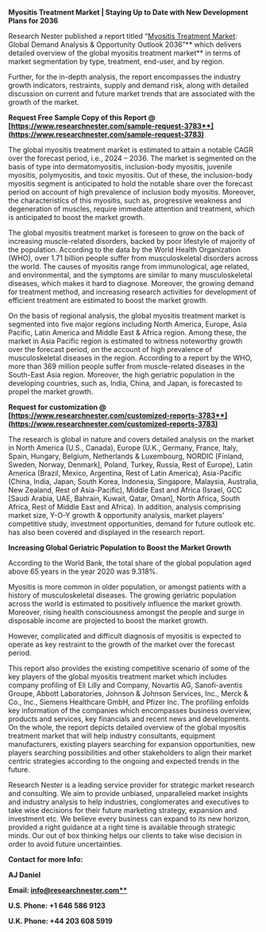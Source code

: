 ﻿**Myositis Treatment Market | Staying Up to Date with New Development Plans for 2036**

Research Nester published a report titled “[Myositis Treatment Market](https://www.researchnester.com/reports/myositis-treatment-market/3783): Global Demand Analysis & Opportunity Outlook 2036”** which delivers detailed overview of the global myositis treatment market** in terms of market segmentation by type, treatment, end-user, and by region.

Further, for the in-depth analysis, the report encompasses the industry growth indicators, restraints, supply and demand risk, along with detailed discussion on current and future market trends that are associated with the growth of the market.

**Request Free Sample Copy of this Report @ [https://www.researchnester.com/sample-request-3783**](https://www.researchnester.com/sample-request-3783)**

The global myositis treatment market is estimated to attain a notable CAGR over the forecast period, i.e., 2024 – 2036. The market is segmented on the basis of type into dermatomyositis, inclusion-body myositis, juvenile myositis, polymyositis, and toxic myositis. Out of these, the inclusion-body myositis segment is anticipated to hold the notable share over the forecast period on account of high prevalence of inclusion body myositis. Moreover, the characteristics of this myositis, such as, progressive weakness and degeneration of muscles, require immediate attention and treatment, which is anticipated to boost the market growth.

The global myositis treatment market is foreseen to grow on the back of increasing muscle-related disorders, backed by poor lifestyle of majority of the population. According to the data by the World Health Organization (WHO), over 1.71 billion people suffer from musculoskeletal disorders across the world. The causes of myositis range from immunological, age related, and environmental, and the symptoms are similar to many musculoskeletal diseases, which makes it hard to diagnose. Moreover, the growing demand for treatment method, and increasing research activities for development of efficient treatment are estimated to boost the market growth.

On the basis of regional analysis, the global myositis treatment market is segmented into five major regions including North America, Europe, Asia Pacific, Latin America and Middle East & Africa region. Among these, the market in Asia Pacific region is estimated to witness noteworthy growth over the forecast period, on the account of high prevalence of musculoskeletal diseases in the region. According to a report by the WHO, more than 369 million people suffer from muscle-related diseases in the South-East Asia region. Moreover, the high geriatric population in the developing countries, such as, India, China, and Japan, is forecasted to propel the market growth. 

**Request for customization @ [https://www.researchnester.com/customized-reports-3783**](https://www.researchnester.com/customized-reports-3783)**

The research is global in nature and covers detailed analysis on the market in North America (U.S., Canada), Europe (U.K., Germany, France, Italy, Spain, Hungary, Belgium, Netherlands & Luxembourg, NORDIC [Finland, Sweden, Norway, Denmark], Poland, Turkey, Russia, Rest of Europe), Latin America (Brazil, Mexico, Argentina, Rest of Latin America), Asia-Pacific (China, India, Japan, South Korea, Indonesia, Singapore, Malaysia, Australia, New Zealand, Rest of Asia-Pacific), Middle East and Africa (Israel, GCC [Saudi Arabia, UAE, Bahrain, Kuwait, Qatar, Oman], North Africa, South Africa, Rest of Middle East and Africa). In addition, analysis comprising market size, Y-O-Y growth & opportunity analysis, market players’ competitive study, investment opportunities, demand for future outlook etc. has also been covered and displayed in the research report.

**Increasing Global Geriatric Population to Boost the Market Growth**

According to the World Bank, the total share of the global population aged above 65 years in the year 2020 was 9.318%. 

Myositis is more common in older population, or amongst patients with a history of musculoskeletal diseases. The growing geriatric population across the world is estimated to positively influence the market growth. Moreover, rising health consciousness amongst the people and surge in disposable income are projected to boost the market growth.

However, complicated and difficult diagnosis of myositis is expected to operate as key restraint to the growth of the market over the forecast period.

This report also provides the existing competitive scenario of some of the key players of the global myositis treatment market which includes company profiling of Eli Lilly and Company, Novartis AG, Sanofi-aventis Groupe, Abbott Laboratories, Johnson & Johnson Services, Inc., Merck & Co., Inc., Siemens Healthcare GmbH, and Pfizer Inc. The profiling enfolds key information of the companies which encompasses business overview, products and services, key financials and recent news and developments. On the whole, the report depicts detailed overview of the global myositis treatment market that will help industry consultants, equipment manufacturers, existing players searching for expansion opportunities, new players searching possibilities and other stakeholders to align their market centric strategies according to the ongoing and expected trends in the future.      

Research Nester is a leading service provider for strategic market research and consulting. We aim to provide unbiased, unparalleled market insights and industry analysis to help industries, conglomerates and executives to take wise decisions for their future marketing strategy, expansion and investment etc. We believe every business can expand to its new horizon, provided a right guidance at a right time is available through strategic minds. Our out of box thinking helps our clients to take wise decision in order to avoid future uncertainties.

**Contact for more Info:**

**AJ Daniel**

**Email: [info@researchnester.com**](mailto:info@researchnester.com)**

**U.S. Phone: +1 646 586 9123** 

**U.K. Phone: +44 203 608 5919**


